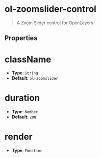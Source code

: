 # ol-zoomslider-control

> A Zoom Slider control for OpenLayers.


## Properties

# className

- **Type**: `String`
- **Default**: `ol-zoomslider`


# duration

- **Type**: `Number`
- **Default**: `200`

# render

- **Type**: `Function`